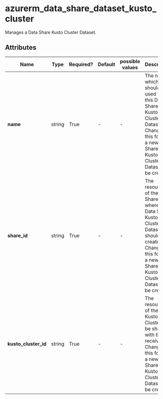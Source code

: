 # azurerm_data_share_dataset_kusto_cluster

Manages a Data Share Kusto Cluster Dataset.

## Attributes

| Name | Type | Required? | Default  | possible values | Description |
| ---- | ---- | --------- | -------- | ----------- | ----------- |
| **name** | string | True | -  |  -  | The name which should be used for this Data Share Kusto Cluster Dataset. Changing this forces a new Data Share Kusto Cluster Dataset to be created. | 
| **share_id** | string | True | -  |  -  | The resource ID of the Data Share where this Data Share Kusto Cluster Dataset should be created. Changing this forces a new Data Share Kusto Cluster Dataset to be created. | 
| **kusto_cluster_id** | string | True | -  |  -  | The resource ID of the Kusto Cluster to be shared with the receiver. Changing this forces a new Data Share Kusto Cluster Dataset to be created. | 

